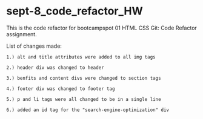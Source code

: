 # sept-8_code_refactor_HW

This is the code refactor for bootcampspot 01 HTML CSS Git: Code Refactor assignment.

List of changes made:

    1.) alt and title attributes were added to all img tags

    2.) header div was changed to header

    3.) benfits and content divs were changed to section tags

    4.) footer div was changed to footer tag

    5.) p and li tags were all changed to be in a single line

    6.) added an id tag for the "search-engine-optimization" div